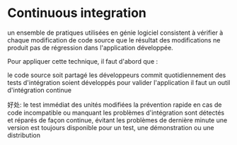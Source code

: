 # Continuous integration

un ensemble de pratiques utilisées en génie logiciel consistent à vérifier à chaque modification de code source que le résultat des modifications ne produit pas de régression dans l'application développée.

Pour appliquer cette technique, il faut d'abord que :

le code source soit partagé
les développeurs commit quotidiennement
des tests d'intégration soient développés pour valider l'application
il faut un outil d'intégration continue

好处:
le test immédiat des unités modifiées
la prévention rapide en cas de code incompatible ou manquant
les problèmes d'intégration sont détectés et réparés de façon continue, évitant les problèmes de dernière minute
une version est toujours disponible pour un test, une démonstration ou une distribution

